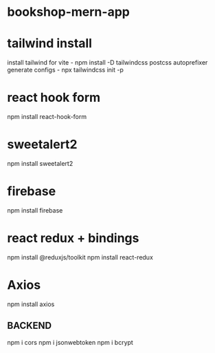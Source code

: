 # bookshop-mern-app

# tailwind install
install tailwind for vite - npm install -D tailwindcss postcss autoprefixer
generate configs - npx tailwindcss init -p

# react hook form
npm install react-hook-form

# sweetalert2
npm install sweetalert2

# firebase
npm install firebase

# react redux + bindings
npm install @reduxjs/toolkit
npm install react-redux

# Axios
npm install axios


## BACKEND 
npm i cors
npm i jsonwebtoken
npm i bcrypt